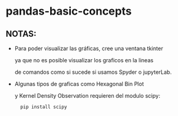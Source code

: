 # pandas-basic-concepts


## NOTAS:

- Para poder visualizar las gráficas, cree una ventana tkinter

  ya que no es posible visualizar los graficos en la lineas 

  de comandos como si sucede si usamos Spyder o jupyterLab.

- Algunas tipos de graficas como Hexagonal Bin Plot

  y Kernel Density Observation requieren del modulo scipy:
  
  ```cmd
    pip install scipy
  ```

